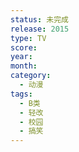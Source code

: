 ```yaml
---
status: 未完成
release: 2015
type: TV
score:
year:
month:
category:
  - 动漫
tags:
  - B类
  - 轻改
  - 校园
  - 搞笑
---
```


